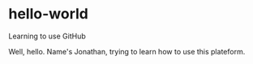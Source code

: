 # hello-world
Learning to use GitHub

Well, hello. Name's Jonathan, trying to learn how to use this plateform.

